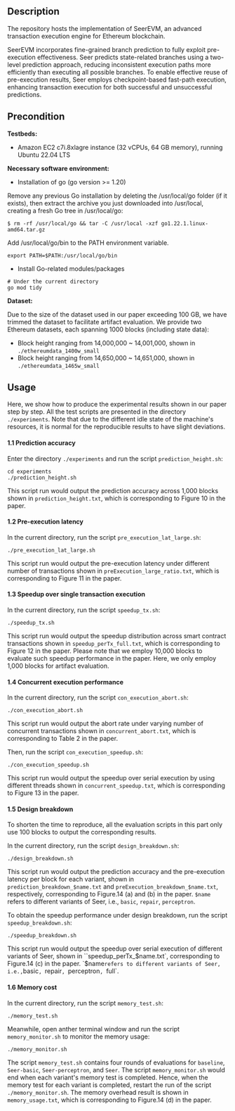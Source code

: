## Description
The repository hosts the implementation of SeerEVM, an advanced transaction execution engine for Ethereum blockchain.

SeerEVM incorporates fine-grained branch prediction to fully exploit pre-execution effectiveness. Seer predicts state-related branches using a two-level prediction approach, reducing inconsistent execution paths more efficiently than executing all possible branches. To enable effective reuse of pre-execution results, Seer employs checkpoint-based fast-path execution, enhancing transaction execution for both successful and unsuccessful predictions.

## Precondition

**Testbeds:** 

- Amazon EC2 c7i.8xlagre instance (32 vCPUs, 64 GB memory), running Ubuntu 22.04 LTS

**Necessary software environment:**

- Installation of go (go version >= 1.20)

Remove any previous Go installation by deleting the /usr/local/go folder (if it exists), then extract the archive you just downloaded into /usr/local, creating a fresh Go tree in /usr/local/go:

```shell script
$ rm -rf /usr/local/go && tar -C /usr/local -xzf go1.22.1.linux-amd64.tar.gz
```

Add /usr/local/go/bin to the PATH environment variable.

```shell script
export PATH=$PATH:/usr/local/go/bin
```

- Install Go-related modules/packages

```shell script
# Under the current directory
go mod tidy
```

**Dataset:**

Due to the size of the dataset used in our paper exceeding 100 GB, we have trimmed the dataset to facilitate artifact evaluation. We provide two Ethereum datasets, each spanning 1000 blocks (including state data):

- Block height ranging from 14,000,000 ~ 14,001,000, shown in `./ethereumdata_1400w_small`
- Block height ranging from 14,650,000 ~ 14,651,000, shown in `./ethereumdata_1465w_small`

## Usage

Here, we show how to produce the experimental results shown in our paper step by step. All the test scripts are presented in the directory `./experiments`. Note that due to the different idle state of the machine's resources, it is normal for the reproducible results to have slight deviations. 

#### 1.1 Prediction accuracy

Enter the directory `./experiments` and run the script `prediction_height.sh`:

```shell script
cd experiments
./prediction_height.sh
```

This script run would output the prediction accuracy across 1,000 blocks shown in `prediction_height.txt`, which is corresponding to Figure 10 in the paper.

#### 1.2 Pre-execution latency

In the current directory, run the script `pre_execution_lat_large.sh`:

```shell script
./pre_execution_lat_large.sh
```

This script run would output the pre-execution latency under different number of transactions shown in `preExecution_large_ratio.txt`, which is corresponding to Figure 11 in the paper.

#### 1.3 Speedup over single transaction execution

In the current directory, run the script `speedup_tx.sh`:

```shell script
./speedup_tx.sh
```

This script run would output the speedup distribution across smart contract transactions shown in `speedup_perTx_full.txt`, which is corresponding to Figure 12 in the paper. Please note that we employ 10,000 blocks to evaluate such speedup performance in the paper. Here, we only employ 1,000 blocks for artifact evaluation. 

#### 1.4 Concurrent execution performance

In the current directory, run the script `con_execution_abort.sh`:

```shell script
./con_execution_abort.sh
```

This script run would output the abort rate under varying number of concurrent transactions shown in `concurrent_abort.txt`, which is corresponding to Table 2 in the paper. 

Then, run the script `con_execution_speedup.sh`:

```shell script
./con_execution_speedup.sh
```

This script run would output the speedup over serial execution by using different threads shown in `concurrent_speedup.txt`, which is corresponding to Figure 13 in the paper. 

#### 1.5 Design breakdown

To shorten the time to reproduce, all the evaluation scripts in this part only use 100 blocks to output the corresponding results.

In the current directory, run the script `design_breakdown.sh`:

```shell script
./design_breakdown.sh
```

This script run would output the prediction accuracy and the pre-execution latency per block for each variant, shown in `prediction_breakdown_$name.txt` and `preExecution_breakdown_$name.txt`, respectively, corresponding to Figure.14 (a) and (b) in the paper. `$name` refers to different variants of Seer, i.e., `basic`, `repair`, `perceptron`. 

To obtain the speedup performance under design breakdown, run the script `speedup_breakdown.sh`:

```shell script
./speedup_breakdown.sh
```

This script run would output the speedup over serial execution of different variants of Seer, shown in ``speedup_perTx_$name.txt`, corresponding to Figure.14 (c) in the paper. `$name` refers to different variants of Seer, i.e., `basic`, `repair`, `perceptron`, `full`. 

#### 1.6 Memory cost

In the current directory, run the script `memory_test.sh`:

```shell script
./memory_test.sh
```

Meanwhile, open anther terminal window and run the script `memory_monitor.sh` to monitor the memory usage:

```shell script
./memory_monitor.sh
```

 The script `memory_test.sh` contains four rounds of evaluations for `baseline`, `Seer-basic`, `Seer-perceptron`, and `Seer`. The script `memory_monitor.sh` would end when each variant's memory test is completed. Hence,  when the memory test for each variant is completed, restart the run of the script `./memory_monitor.sh`. The memory overhead result is shown in `memory_usage.txt`, which is corresponding to Figure.14 (d) in the paper.

